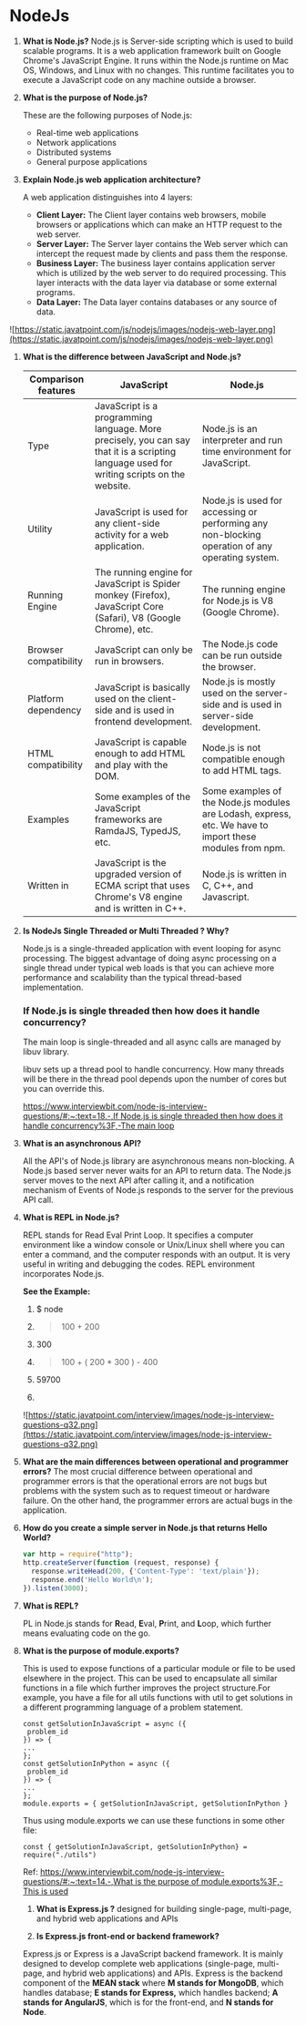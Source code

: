 # NodeJs

1. **What is Node.js?**
Node.js is Server-side scripting which is used to build scalable programs. It is a web application framework built on Google Chrome's JavaScript Engine. It runs within the Node.js runtime on Mac OS, Windows, and Linux with no changes. This runtime facilitates you to execute a JavaScript code on any machine outside a browser.
2. **What is the purpose of Node.js?**
    
    These are the following purposes of Node.js:
    
    - Real-time web applications
    - Network applications
    - Distributed systems
    - General purpose applications
3. **Explain Node.js web application architecture?**
    
    A web application distinguishes into 4 layers:
    
    - **Client Layer:** The Client layer contains web browsers, mobile browsers or applications which can make an HTTP request to the web server.
    - **Server Layer:** The Server layer contains the Web server which can intercept the request made by clients and pass them the response.
    - **Business Layer:** The business layer contains application server which is utilized by the web server to do required processing. This layer interacts with the data layer via database or some external programs.
    - **Data Layer:** The Data layer contains databases or any source of data.

![https://static.javatpoint.com/js/nodejs/images/nodejs-web-layer.png](https://static.javatpoint.com/js/nodejs/images/nodejs-web-layer.png)

1. **What is the difference between JavaScript and Node.js?**
    
    
    | Comparison features | JavaScript | Node.js |
    | --- | --- | --- |
    | Type | JavaScript is a programming language. More precisely, you can say that it is a scripting language used for writing scripts on the website. | Node.js is an interpreter and run time environment for JavaScript. |
    | Utility | JavaScript is used for any client-side activity for a web application. | Node.js is used for accessing or performing any non-blocking operation of any operating system. |
    | Running Engine | The running engine for JavaScript is Spider monkey (Firefox), JavaScript Core (Safari), V8 (Google Chrome), etc. | The running engine for Node.js is V8 (Google Chrome). |
    | Browser compatibility | JavaScript can only be run in browsers. | The Node.js code can be run outside the browser. |
    | Platform dependency | JavaScript is basically used on the client-side and is used in frontend development. | Node.js is mostly used on the server-side and is used in server-side development. |
    | HTML compatibility | JavaScript is capable enough to add HTML and play with the DOM. | Node.js is not compatible enough to add HTML tags. |
    | Examples | Some examples of the JavaScript frameworks are RamdaJS, TypedJS, etc. | Some examples of the Node.js modules are Lodash, express, etc. We have to import these modules from npm. |
    | Written in | JavaScript is the upgraded version of ECMA script that uses Chrome's V8 engine and is written in C++. | Node.js is written in C, C++, and Javascript. |
2. **Is NodeJs Single Threaded or Multi Threaded ? Why?**
    
    Node.js is a single-threaded application with event looping for async processing. The biggest advantage of doing async processing on a single thread under typical web loads is that you can achieve more performance and scalability than the typical thread-based implementation.
    
    ### **If Node.js is single threaded then how does it handle concurrency?**
    
    The main loop is single-threaded and all async calls are managed by libuv library.
    
    libuv sets up a thread pool to handle concurrency. How many threads will be there in the thread pool depends upon the number of cores but you can override this.
    
    [https://www.interviewbit.com/node-js-interview-questions/#:~:text=18.-,If Node.js is single threaded then how does it handle concurrency%3F,-The main loop](https://www.interviewbit.com/node-js-interview-questions/#:~:text=18.-,If%20Node.js%20is%20single%20threaded%20then%20how%20does%20it%20handle%20concurrency%3F,-The%20main%20loop)
    
3. **What is an asynchronous API?**
    
    All the API's of Node.js library are asynchronous means non-blocking. A Node.js based server never waits for an API to return data. The Node.js server moves to the next API after calling it, and a notification mechanism of Events of Node.js responds to the server for the previous API call.
    

1. **What is REPL in Node.js?**
    
    REPL stands for Read Eval Print Loop. It specifies a computer environment like a window console or Unix/Linux shell where you can enter a command, and the computer responds with an output. It is very useful in writing and debugging the codes. REPL environment incorporates Node.js.
    
    **See the Example:**
    
    1. $ node
    2. > 100 + 200
    3. 300
    4. > 100 + ( 200 * 300 ) - 400
    5. 59700
    6. >
    
    ![https://static.javatpoint.com/interview/images/node-js-interview-questions-q32.png](https://static.javatpoint.com/interview/images/node-js-interview-questions-q32.png)
    

1. **What are the main differences between operational and programmer errors?**
The most crucial difference between operational and programmer errors is that the operational errors are not bugs but problems with the system such as to request timeout or hardware failure. On the other hand, the programmer errors are actual bugs in the application.

1. **How do you create a simple server in Node.js that returns Hello World?**
    
    ```jsx
    var http = require("http");
    http.createServer(function (request, response) {
      response.writeHead(200, {'Content-Type': 'text/plain'});
      response.end('Hello World\n');
    }).listen(3000);
    ```
    

1. **What is REPL?**
    
    PL in Node.js stands for **R**ead, **E**val, **P**rint, and **L**oop, which further means evaluating code on the go.
    
2. **What is the purpose of module.exports?**
    
    This is used to expose functions of a particular module or file to be used elsewhere in the project. This can be used to encapsulate all similar functions in a file which further improves the project structure.For example, you have a file for all utils functions with util to get solutions in a different programming language of a problem statement.
    
    ```
    const getSolutionInJavaScript = async ({
     problem_id
    }) => {
    ...
    };
    const getSolutionInPython = async ({
     problem_id
    }) => {
    ...
    };
    module.exports = { getSolutionInJavaScript, getSolutionInPython }
    ```
    
    Thus using module.exports we can use these functions in some other file:
    
    ```
    const { getSolutionInJavaScript, getSolutionInPython} = require("./utils")
    ```
    
    Ref: [https://www.interviewbit.com/node-js-interview-questions/#:~:text=14.-,What is the purpose of module.exports%3F,-This is used](https://www.interviewbit.com/node-js-interview-questions/#:~:text=14.-,What%20is%20the%20purpose%20of%20module.exports%3F,-This%20is%20used)
    
    1. **What is Express.js ?**
    designed for building single-page, multi-page, and hybrid web applications and APIs
    
    12. **Is Express.js front-end or backend framework?**
    
    Express.js or Express is a JavaScript backend framework. It is mainly designed to develop complete web applications (single-page, multi-page, and hybrid web applications) and APIs. Express is the backend component of the **MEAN stack** where **M stands for MongoDB**, which handles database; **E stands for Express,** which handles backend; **A stands for AngularJS**, which is for the front-end, and **N stands for Node**.